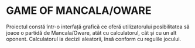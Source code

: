 # GAME OF MANCALA/OWARE
  Proiectul constă într-o interfață grafică ce oferă utilizatorului posibilitatea să joace o partidă de Mancala/Oware, atât cu calculatorul, cât și cu un alt oponent. Calculatorul ia decizii aleatorii, însă conform cu regulile jocului.
